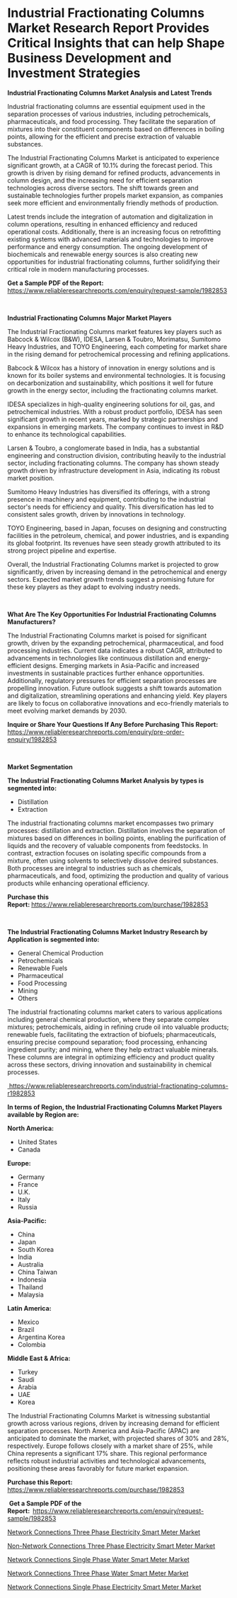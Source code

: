 <p><h1>Industrial Fractionating Columns Market Research Report Provides Critical Insights that can help Shape Business Development and Investment Strategies</h1></p><p><strong>Industrial Fractionating Columns Market Analysis and Latest Trends</strong></p>
<p><p>Industrial fractionating columns are essential equipment used in the separation processes of various industries, including petrochemicals, pharmaceuticals, and food processing. They facilitate the separation of mixtures into their constituent components based on differences in boiling points, allowing for the efficient and precise extraction of valuable substances.</p><p>The Industrial Fractionating Columns Market is anticipated to experience significant growth, at a CAGR of 10.1% during the forecast period. This growth is driven by rising demand for refined products, advancements in column design, and the increasing need for efficient separation technologies across diverse sectors. The shift towards green and sustainable technologies further propels market expansion, as companies seek more efficient and environmentally friendly methods of production.</p><p>Latest trends include the integration of automation and digitalization in column operations, resulting in enhanced efficiency and reduced operational costs. Additionally, there is an increasing focus on retrofitting existing systems with advanced materials and technologies to improve performance and energy consumption. The ongoing development of biochemicals and renewable energy sources is also creating new opportunities for industrial fractionating columns, further solidifying their critical role in modern manufacturing processes.</p></p>
<p><strong>Get a Sample PDF of the Report:&nbsp;</strong> <a href="https://www.reliableresearchreports.com/enquiry/request-sample/1982853?utm_campaign=9&utm_medium=2&utm_source=Github&utm_content=ia&utm_term=28022025&utm_id=industrial-fractionating-columns">https://www.reliableresearchreports.com/enquiry/request-sample/1982853</a></p>
<p>&nbsp;</p>
<p><strong>Industrial Fractionating Columns Major Market Players</strong></p>
<p><p>The Industrial Fractionating Columns market features key players such as Babcock & Wilcox (B&W), IDESA, Larsen & Toubro, Morimatsu, Sumitomo Heavy Industries, and TOYO Engineering, each competing for market share in the rising demand for petrochemical processing and refining applications.</p><p>Babcock & Wilcox has a history of innovation in energy solutions and is known for its boiler systems and environmental technologies. It is focusing on decarbonization and sustainability, which positions it well for future growth in the energy sector, including the fractionating columns market.</p><p>IDESA specializes in high-quality engineering solutions for oil, gas, and petrochemical industries. With a robust product portfolio, IDESA has seen significant growth in recent years, marked by strategic partnerships and expansions in emerging markets. The company continues to invest in R&D to enhance its technological capabilities.</p><p>Larsen & Toubro, a conglomerate based in India, has a substantial engineering and construction division, contributing heavily to the industrial sector, including fractionating columns. The company has shown steady growth driven by infrastructure development in Asia, indicating its robust market position.</p><p>Sumitomo Heavy Industries has diversified its offerings, with a strong presence in machinery and equipment, contributing to the industrial sector's needs for efficiency and quality. This diversification has led to consistent sales growth, driven by innovations in technology.</p><p>TOYO Engineering, based in Japan, focuses on designing and constructing facilities in the petroleum, chemical, and power industries, and is expanding its global footprint. Its revenues have seen steady growth attributed to its strong project pipeline and expertise.</p><p>Overall, the Industrial Fractionating Columns market is projected to grow significantly, driven by increasing demand in the petrochemical and energy sectors. Expected market growth trends suggest a promising future for these key players as they adapt to evolving industry needs.</p></p>
<p>&nbsp;</p>
<p><strong>What Are The Key Opportunities For Industrial Fractionating Columns Manufacturers?</strong></p>
<p><p>The Industrial Fractionating Columns market is poised for significant growth, driven by the expanding petrochemical, pharmaceutical, and food processing industries. Current data indicates a robust CAGR, attributed to advancements in technologies like continuous distillation and energy-efficient designs. Emerging markets in Asia-Pacific and increased investments in sustainable practices further enhance opportunities. Additionally, regulatory pressures for efficient separation processes are propelling innovation. Future outlook suggests a shift towards automation and digitalization, streamlining operations and enhancing yield. Key players are likely to focus on collaborative innovations and eco-friendly materials to meet evolving market demands by 2030.</p></p>
<p><strong>Inquire or Share Your Questions If Any Before Purchasing This Report:</strong> <a href="https://www.reliableresearchreports.com/enquiry/pre-order-enquiry/1982853?utm_campaign=9&utm_medium=2&utm_source=Github&utm_content=ia&utm_term=28022025&utm_id=industrial-fractionating-columns">https://www.reliableresearchreports.com/enquiry/pre-order-enquiry/1982853</a></p>
<p>&nbsp;</p>
<p><strong>Market Segmentation</strong></p>
<p><strong>The Industrial Fractionating Columns Market Analysis by types is segmented into:</strong></p>
<p><ul><li>Distillation</li><li>Extraction</li></ul></p>
<p><p>The industrial fractionating columns market encompasses two primary processes: distillation and extraction. Distillation involves the separation of mixtures based on differences in boiling points, enabling the purification of liquids and the recovery of valuable components from feedstocks. In contrast, extraction focuses on isolating specific compounds from a mixture, often using solvents to selectively dissolve desired substances. Both processes are integral to industries such as chemicals, pharmaceuticals, and food, optimizing the production and quality of various products while enhancing operational efficiency.</p></p>
<p><strong>Purchase this Report:&nbsp;</strong><a href="https://www.reliableresearchreports.com/purchase/1982853?utm_campaign=9&utm_medium=2&utm_source=Github&utm_content=ia&utm_term=28022025&utm_id=industrial-fractionating-columns">https://www.reliableresearchreports.com/purchase/1982853</a></p>
<p>&nbsp;</p>
<p><strong>The Industrial Fractionating Columns Market Industry Research by Application is segmented into:</strong></p>
<p><ul><li>General Chemical Production</li><li>Petrochemicals</li><li>Renewable Fuels</li><li>Pharmaceutical</li><li>Food Processing</li><li>Mining</li><li>Others</li></ul></p>
<p><p>The industrial fractionating columns market caters to various applications including general chemical production, where they separate complex mixtures; petrochemicals, aiding in refining crude oil into valuable products; renewable fuels, facilitating the extraction of biofuels; pharmaceuticals, ensuring precise compound separation; food processing, enhancing ingredient purity; and mining, where they help extract valuable minerals. These columns are integral in optimizing efficiency and product quality across these sectors, driving innovation and sustainability in chemical processes.</p></p>
<p><a href="https://www.reliableresearchreports.com/industrial-fractionating-columns-r1982853?utm_campaign=9&utm_medium=2&utm_source=Github&utm_content=ia&utm_term=28022025&utm_id=industrial-fractionating-columns">&nbsp;https://www.reliableresearchreports.com/industrial-fractionating-columns-r1982853</a></p>
<p><strong>In terms of Region, the Industrial Fractionating Columns Market Players available by Region are:</strong></p>
<p>
    <p> <strong> North America: </strong>
        <ul>
            <li>United States</li>
            <li>Canada</li>
        </ul>
        </p> 
    <p> <strong> Europe: </strong>
        <ul>
            <li>Germany</li>
            <li>France</li>
            <li>U.K.</li>
            <li>Italy</li>
            <li>Russia</li>
        </ul>
        </p> 
    <p> <strong> Asia-Pacific: </strong>
        <ul>
            <li>China</li>
            <li>Japan</li>
            <li>South Korea</li>
            <li>India</li>
            <li>Australia</li>
            <li>China Taiwan</li>
            <li>Indonesia</li>
            <li>Thailand</li>
            <li>Malaysia</li>
        </ul>
        </p> 
    <p> <strong> Latin America: </strong>
        <ul>
            <li>Mexico</li>
            <li>Brazil</li>
            <li>Argentina Korea</li>
            <li>Colombia</li>
        </ul>
        </p> 
    <p> <strong> Middle East & Africa: </strong>
        <ul>
            <li>Turkey</li>
            <li>Saudi</li>
            <li>Arabia</li>
            <li>UAE</li>
            <li>Korea</li>
        </ul>
    </p>
    </p>
<p><p>The Industrial Fractionating Columns Market is witnessing substantial growth across various regions, driven by increasing demand for efficient separation processes. North America and Asia-Pacific (APAC) are anticipated to dominate the market, with projected shares of 30% and 28%, respectively. Europe follows closely with a market share of 25%, while China represents a significant 17% share. This regional performance reflects robust industrial activities and technological advancements, positioning these areas favorably for future market expansion.</p></p>
<p><strong>Purchase this Report: </strong><a href="https://www.reliableresearchreports.com/purchase/1982853?utm_campaign=9&utm_medium=2&utm_source=Github&utm_content=ia&utm_term=28022025&utm_id=industrial-fractionating-columns">https://www.reliableresearchreports.com/purchase/1982853</a></p>
<p>&nbsp;<strong>Get a Sample PDF of the Report:&nbsp;&nbsp;</strong><a href="https://www.reliableresearchreports.com/enquiry/request-sample/1982853?utm_campaign=9&utm_medium=2&utm_source=Github&utm_content=ia&utm_term=28022025&utm_id=industrial-fractionating-columns">https://www.reliableresearchreports.com/enquiry/request-sample/1982853</a></p>
<p><strong></strong></p>
<p><p><a href="https://github.com/betargaddevv/Market-Research-Report-List-1/blob/main/network-connections-three-phase-electricity-smart-meter-market.md?utm_campaign=9&utm_medium=2&utm_source=Github&utm_content=ia&utm_term=28022025&utm_id=industrial-fractionating-columns">Network Connections Three Phase Electricity Smart Meter Market</a></p><p><a href="https://github.com/fulceoscarh9/Market-Research-Report-List-1/blob/main/non-network-connections-three-phase-electricity-smart-meter-market.md?utm_campaign=9&utm_medium=2&utm_source=Github&utm_content=ia&utm_term=28022025&utm_id=industrial-fractionating-columns">Non-Network Connections Three Phase Electricity Smart Meter Market</a></p><p><a href="https://github.com/shpirttangim48/Market-Research-Report-List-1/blob/main/network-connections-single-phase-water-smart-meter-market.md?utm_campaign=9&utm_medium=2&utm_source=Github&utm_content=ia&utm_term=28022025&utm_id=industrial-fractionating-columns">Network Connections Single Phase Water Smart Meter Market</a></p><p><a href="https://github.com/lugnabirue/Market-Research-Report-List-1/blob/main/network-connections-three-phase-water-smart-meter-market.md?utm_campaign=9&utm_medium=2&utm_source=Github&utm_content=ia&utm_term=28022025&utm_id=industrial-fractionating-columns">Network Connections Three Phase Water Smart Meter Market</a></p><p><a href="https://github.com/gakpasulgun/Market-Research-Report-List-1/blob/main/network-connections-single-phase-electricity-smart-meter-market.md?utm_campaign=9&utm_medium=2&utm_source=Github&utm_content=ia&utm_term=28022025&utm_id=industrial-fractionating-columns">Network Connections Single Phase Electricity Smart Meter Market</a></p></p>